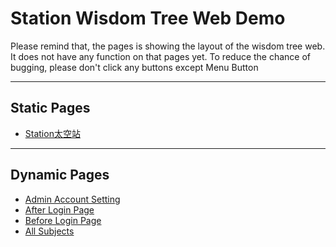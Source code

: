 Station Wisdom Tree Web Demo
===========================

Please remind that, the pages is showing the layout of the wisdom tree web.
It does not have any function on that pages yet.
To reduce the chance of bugging, please don't click any buttons except Menu Button

****
## Static Pages
* [Station太空站](http://www.stationwisdomtree.tk/Station/Static.xhtml) 

****
## Dynamic Pages
* [Admin Account Setting](http://www.stationwisdomtree.tk/Station/Account.xhtml) 
* [After Login Page](http://www.stationwisdomtree.tk/Station/AfterLogin.xhtml) 
* [Before Login Page](http://www.stationwisdomtree.tk/Station/BeforeLogin.xhtml) 
* [All Subjects](http://www.stationwisdomtree.tk/Station/AllSubject.xhtml) 
